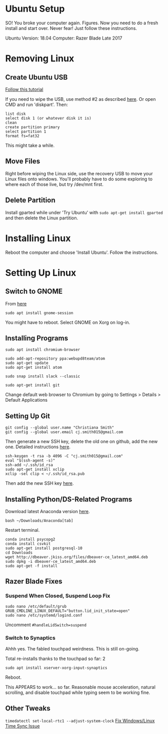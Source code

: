 # Ubuntu Setup
SO! You broke your computer again. Figures. Now you need to do a fresh install and start over.
Never fear! Just follow these instructions.

Ubuntu Version: 18.04
Computer: Razer Blade Late 2017

# Removing Linux

## Create Ubuntu USB

[Follow this tutorial](http://www.everydaylinuxuser.com/2015/11/how-to-create-ubuntu-1510-usb-drive.html)

If you need to wipe the USB, use method #2 as described [here](https://www.itsupportguides.com/knowledge-base/windows-10/three-ways-to-wipe-a-usb-drive-from-windows/). Or open CMD and run 'diskpart'. Then:

```
list disk
select disk 1 (or whatever disk it is)
clean
create partition primary
select partition 1
format fs=fat32
```

This might take a while.

## Move Files

Right before wiping the Linux side, use the recovery USB to move your Linux files onto windows. You'll probably have to do some exploring to where each of those live, but try /dev/mnt first.

## Delete Partition

Install gparted while under 'Try Ubuntu' with `sudo apt-get install gparted` and then delete the Linux partition.

# Installing Linux

Reboot the computer and choose 'Install Ubuntu'. Follow the instructions. 

# Setting Up Linux

## Switch to GNOME

From [here](https://linuxconfig.org/how-to-install-gnome-on-ubuntu-18-04-bionic-beaver-linux)
```
sudo apt install gnome-session
```
You might have to reboot. Select GNOME on Xorg on log-in.

## Installing Programs

```
sudo apt install chromium-browser

sudo add-apt-repository ppa:webupd8team/atom
sudo apt-get update
sudo apt-get install atom

sudo snap install slack --classic

sudo apt-get install git
```

Change default web browser to Chromium by going to Settings > Details > Default Applications

## Setting Up Git

```
git config --global user.name "Christiana Smith"
git config --global user.email cj.smith015@gmail.com
```

Then generate a new SSH key, delete the old one on github, add the new one. Detailed instructions [here](https://help.github.com/articles/generating-a-new-ssh-key-and-adding-it-to-the-ssh-agent/).

```
ssh-keygen -t rsa -b 4096 -C "cj.smith015@gmail.com"
eval "$(ssh-agent -s)"
ssh-add ~/.ssh/id_rsa
sudo apt-get install xclip
xclip -sel clip < ~/.ssh/id_rsa.pub
```
Then add the new SSH key [here](https://github.com/settings/keys).

## Installing Python/DS-Related Programs

Download latest Anaconda version [here](https://www.anaconda.com/download/#linux).

```
bash ~/Downloads/Anaconda[tab]
```

Restart terminal.

```
conda install psycopg2
conda install csvkit
sudo apt-get install postgresql-10
cd Downloads
wget http://dbeaver.jkiss.org/files/dbeaver-ce_latest_amd64.deb
sudo dpkg -i dbeaver-ce_latest_amd64.deb
sudo apt-get -f install
```

## Razer Blade Fixes

### Suspend When Closed, Suspend Loop Fix

```
sudo nano /etc/default/grub
GRUB_CMDLINE_LINUX_DEFAULT="button.lid_init_state=open"
sudo nano /etc/systemd/logind.conf
```

Uncomment `#handleLidSwitch=suspend`

### Switch to Synaptics

Ahhh yes. The fabled touchpad weirdness. This is still on-going.

Total re-installs thanks to the touchpad so far: 2

```sudo apt install xserver-xorg-input-synaptics```

Reboot.

This APPEARS to work... so far. Reasonable mouse acceleration, natural scrolling, and disable touchpad while typing seem to be working fine.

## Other Tweaks

```timedatectl set-local-rtc1 --adjust-system-clock```
[Fix Windows/Linux Time Sync Issue](https://www.howtogeek.com/323390/how-to-fix-windows-and-linux-showing-different-times-when-dual-booting/)
